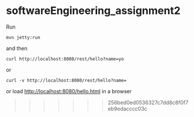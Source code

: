 
# softwareEngineering_assignment2

Run

    mvn jetty:run

and then

    curl http://localhost:8080/rest/hello?name=yo

or

    curl -v http://localhost:8080/rest/hello?name=

or load <http://localhost:8080/hello.html> in a browser
>>>>>>> 256bed0ed0536327c7dd8c8f0f7eb9edacccc03c
